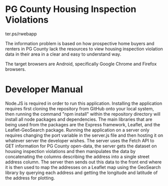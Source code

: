 # PG County Housing Inspection Violations

ter.ps/rwebapp

The information problem is based on how prospective home buyers and renters in PG County lack the resources to view housing inspection violation data in their area in a clear and easy to understand way.

The target browsers are Android, specifically Google Chrome and Firefox browsers.

# Developer Manual

Node.JS is required in order to run this application. Installing the application requires first cloning the repository from GitHub onto your local system, then running the command "npm install" within the repository directory will install all node packages and dependencies. The main libraries that are being used from the packages are the Express framework, Leaflet, and the Leaflet-GeoSearch package. Running the application on a server only requires changing the port variable in the server.js file and then hosting it on whatever server the developer wishes. The server uses the Fetch API to GET information for PG County open-data, the server gets the dataset on housing inspection violations and then manipulates the data by concatenating the columns describing the address into a single street address column. The server then sends out this data to the front end where it is then used to map the addresses on a Leaflet map using the GeoSearch library by querying each address and getting the longitude and latitude of the address for plotting.
